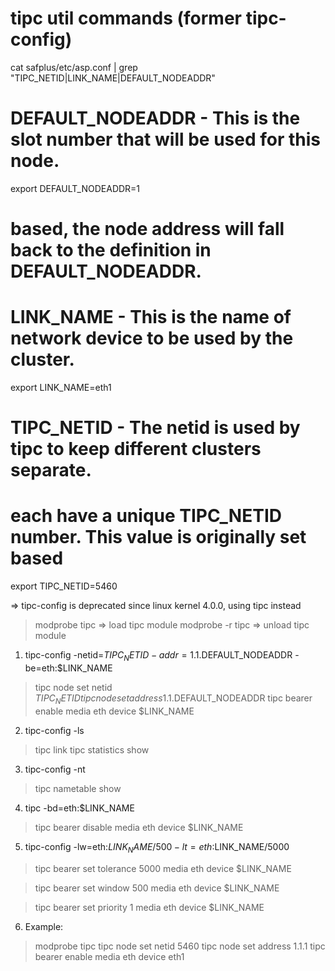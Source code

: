 # tipc util commands (former tipc-config)

cat safplus/etc/asp.conf | grep "TIPC_NETID\|LINK_NAME\|DEFAULT_NODEADDR"
# DEFAULT_NODEADDR - This is the slot number that will be used for this node.
export DEFAULT_NODEADDR=1
# based, the node address will fall back to the definition in DEFAULT_NODEADDR.
# LINK_NAME - This is the name of network device to be used by the cluster.
export LINK_NAME=eth1
# TIPC_NETID - The netid is used by tipc to keep different clusters separate.
# each have a unique TIPC_NETID number.  This value is originally set based 
export TIPC_NETID=5460

=> tipc-config is deprecated since linux kernel 4.0.0, using tipc instead

> modprobe tipc      => load tipc module
> modprobe -r tipc   => unload tipc module

1. tipc-config -netid=$TIPC_NETID -addr=1.1.$DEFAULT_NODEADDR -be=eth:$LINK_NAME
> tipc node set netid $TIPC_NETID
> tipc node set address 1.1.$DEFAULT_NODEADDR
> tipc bearer enable media eth device $LINK_NAME

2. tipc-config -ls
> tipc link tipc statistics show

3. tipc-config -nt
> tipc nametable show

4. tipc -bd=eth:$LINK_NAME
> tipc bearer disable media eth device $LINK_NAME

5. tipc-config -lw=eth:$LINK_NAME/500 -lt=eth:$LINK_NAME/5000
> tipc bearer set tolerance 5000 media eth device $LINK_NAME

> tipc bearer set window 500 media eth device $LINK_NAME

> tipc bearer set priority 1 media eth device $LINK_NAME

6. Example:
> modprobe tipc
> tipc node set netid 5460
> tipc node set address 1.1.1
> tipc bearer enable media eth device eth1
